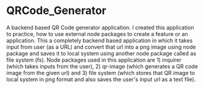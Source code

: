 # QRCode_Generator
A backend based QR Code generator application.
I created this application to practice, how to use external node packages to create a feature or an application.
This a completely backend based application in which it takes input from user (as a URL) and convert that url into a png image using node package 
and saves it to local system using another node package called as file system (fs).
Node packages used in this application are 1) inquirer (which takes inputs from the user), 2) qr-image (which generates a QR code image from the given url) and 
3) file system (which stores that QR image to local system in png format and also saves the user's input url as a text file).
